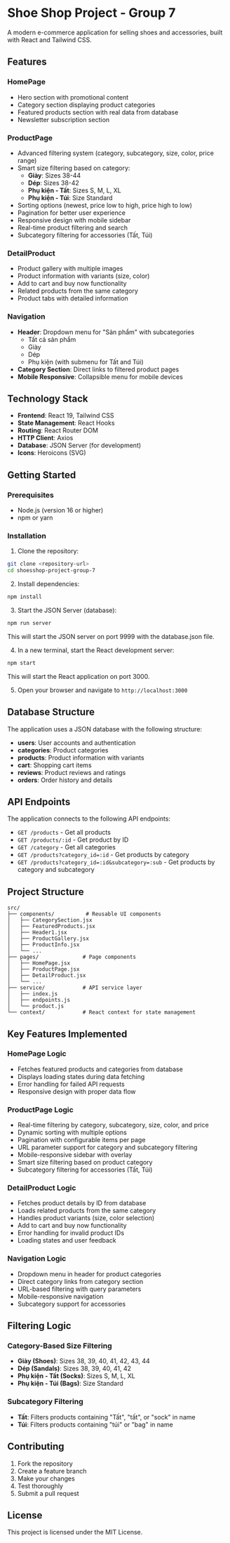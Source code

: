 # Shoe Shop Project - Group 7

A modern e-commerce application for selling shoes and accessories, built with React and Tailwind CSS.

## Features

### HomePage
- Hero section with promotional content
- Category section displaying product categories
- Featured products section with real data from database
- Newsletter subscription section

### ProductPage
- Advanced filtering system (category, subcategory, size, color, price range)
- Smart size filtering based on category:
  - **Giày**: Sizes 38-44
  - **Dép**: Sizes 38-42
  - **Phụ kiện - Tất**: Sizes S, M, L, XL
  - **Phụ kiện - Túi**: Size Standard
- Sorting options (newest, price low to high, price high to low)
- Pagination for better user experience
- Responsive design with mobile sidebar
- Real-time product filtering and search
- Subcategory filtering for accessories (Tất, Túi)

### DetailProduct
- Product gallery with multiple images
- Product information with variants (size, color)
- Add to cart and buy now functionality
- Related products from the same category
- Product tabs with detailed information

### Navigation
- **Header**: Dropdown menu for "Sản phẩm" with subcategories
  - Tất cả sản phẩm
  - Giày
  - Dép
  - Phụ kiện (with submenu for Tất and Túi)
- **Category Section**: Direct links to filtered product pages
- **Mobile Responsive**: Collapsible menu for mobile devices

## Technology Stack

- **Frontend**: React 19, Tailwind CSS
- **State Management**: React Hooks
- **Routing**: React Router DOM
- **HTTP Client**: Axios
- **Database**: JSON Server (for development)
- **Icons**: Heroicons (SVG)

## Getting Started

### Prerequisites

- Node.js (version 16 or higher)
- npm or yarn

### Installation

1. Clone the repository:
```bash
git clone <repository-url>
cd shoesshop-project-group-7
```

2. Install dependencies:
```bash
npm install
```

3. Start the JSON Server (database):
```bash
npm run server
```
This will start the JSON server on port 9999 with the database.json file.

4. In a new terminal, start the React development server:
```bash
npm start
```
This will start the React application on port 3000.

5. Open your browser and navigate to `http://localhost:3000`

## Database Structure

The application uses a JSON database with the following structure:

- **users**: User accounts and authentication
- **categories**: Product categories
- **products**: Product information with variants
- **cart**: Shopping cart items
- **reviews**: Product reviews and ratings
- **orders**: Order history and details

## API Endpoints

The application connects to the following API endpoints:

- `GET /products` - Get all products
- `GET /products/:id` - Get product by ID
- `GET /category` - Get all categories
- `GET /products?category_id=:id` - Get products by category
- `GET /products?category_id=:id&subcategory=:sub` - Get products by category and subcategory

## Project Structure

```
src/
├── components/          # Reusable UI components
│   ├── CategorySection.jsx
│   ├── FeaturedProducts.jsx
│   ├── Header1.jsx
│   ├── ProductGallery.jsx
│   ├── ProductInfo.jsx
│   └── ...
├── pages/              # Page components
│   ├── HomePage.jsx
│   ├── ProductPage.jsx
│   ├── DetailProduct.jsx
│   └── ...
├── service/            # API service layer
│   ├── index.js
│   ├── endpoints.js
│   └── product.js
└── context/            # React context for state management
```

## Key Features Implemented

### HomePage Logic
- Fetches featured products and categories from database
- Displays loading states during data fetching
- Error handling for failed API requests
- Responsive design with proper data flow

### ProductPage Logic
- Real-time filtering by category, subcategory, size, color, and price
- Dynamic sorting with multiple options
- Pagination with configurable items per page
- URL parameter support for category and subcategory filtering
- Mobile-responsive sidebar with overlay
- Smart size filtering based on product category
- Subcategory filtering for accessories (Tất, Túi)

### DetailProduct Logic
- Fetches product details by ID from database
- Loads related products from the same category
- Handles product variants (size, color selection)
- Add to cart and buy now functionality
- Error handling for invalid product IDs
- Loading states and user feedback

### Navigation Logic
- Dropdown menu in header for product categories
- Direct category links from category section
- URL-based filtering with query parameters
- Mobile-responsive navigation
- Subcategory support for accessories

## Filtering Logic

### Category-Based Size Filtering
- **Giày (Shoes)**: Sizes 38, 39, 40, 41, 42, 43, 44
- **Dép (Sandals)**: Sizes 38, 39, 40, 41, 42
- **Phụ kiện - Tất (Socks)**: Sizes S, M, L, XL
- **Phụ kiện - Túi (Bags)**: Size Standard

### Subcategory Filtering
- **Tất**: Filters products containing "Tất", "tất", or "sock" in name
- **Túi**: Filters products containing "túi" or "bag" in name

## Contributing

1. Fork the repository
2. Create a feature branch
3. Make your changes
4. Test thoroughly
5. Submit a pull request

## License

This project is licensed under the MIT License.
